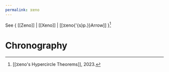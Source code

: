 ```yaml
---
permalink: ⧖eno
---
```

See { [[Zeno]] | [[Xeno]] | [[⧖eno{'{s}p.}}Arrow]] }[^X]
# Chronography

[^X]: [[⧖eno's Hypercircle Theorems]], 2023. 